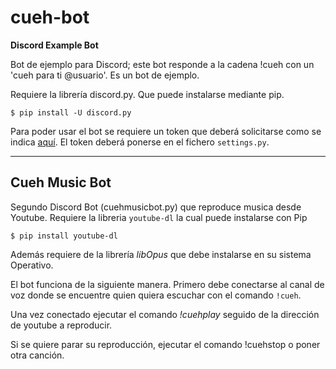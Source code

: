 # cueh-bot

**Discord Example Bot**

Bot de ejemplo para Discord; este bot responde a la cadena !cueh con un 'cueh para ti @usuario'. Es un bot de ejemplo.

Requiere la librería discord.py. Que puede instalarse mediante pip.

```
$ pip install -U discord.py
```

Para poder usar el bot se requiere un token que deberá solicitarse como se indica [aquí](https://github.com/reactiflux/discord-irc/wiki/Creating-a-discord-bot-&-getting-a-token).
El token deberá ponerse en el fichero ```settings.py```.

---

## Cueh Music Bot

Segundo Discord Bot (cuehmusicbot.py) que reproduce musica desde Youtube. Requiere la libreria ```youtube-dl``` la cual puede instalarse con Pip 
```
$ pip install youtube-dl
```

Además requiere de la librería _libOpus_ que debe instalarse en su sistema Operativo.

El bot funciona de la siguiente manera. Primero debe conectarse al canal de voz donde se encuentre quien quiera escuchar con el comando ```!cueh```.

Una vez conectado ejecutar el comando _!cuehplay_ seguido de la dirección de youtube a reproducir.

Si se quiere parar su reproducción, ejecutar el comando !cuehstop o poner otra canción.

